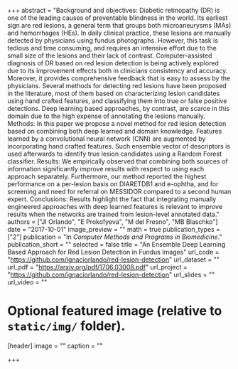+++
abstract = "Background and objectives: Diabetic retinopathy (DR) is one of the leading causes of preventable blindness in the world. Its earliest sign are red lesions, a general term that groups both microaneurysms (MAs) and hemorrhages (HEs). In daily clinical practice, these lesions are manually detected by physicians using fundus photographs. However, this task is tedious and time consuming, and requires an intensive effort due to the small size of the lesions and their lack of contrast. Computer-assisted diagnosis of DR based on red lesion detection is being actively explored due to its improvement effects both in clinicians consistency and accuracy. Moreover, it provides comprehensive feedback that is easy to assess by the physicians. Several methods for detecting red lesions have been proposed in the literature, most of them based on characterizing lesion candidates using hand crafted features, and classifying them into true or false positive detections. Deep learning based approaches, by contrast, are scarce in this domain due to the high expense of annotating the lesions manually. Methods: In this paper we propose a novel method for red lesion detection based on combining both deep learned and domain knowledge. Features learned by a convolutional neural network (CNN) are augmented by incorporating hand crafted features. Such ensemble vector of descriptors is used afterwards to identify true lesion candidates using a Random Forest classifier. Results: We empirically observed that combining both sources of information significantly improve results with respect to using each approach separately. Furthermore, our method reported the highest performance on a per-lesion basis on DIARETDB1 and e-ophtha, and for screening and need for referral on MESSIDOR compared to a second human expert. Conclusions: Results highlight the fact that integrating manually engineered approaches with deep learned features is relevant to improve results when the networks are trained from lesion-level annotated data."
authors = ["JI Orlando", "E Prokofyeva", "M del Fresno", "MB Blaschko"]
date = "2017-10-01"
image_preview = ""
math = true
publication_types = ["2"]
publication = "In *Computer Methods and Programs in Biomedicine*."
publication_short = ""
selected = false
title = "An Ensemble Deep Learning Based Approach for Red Lesion Detection in Fundus Images"
url_code = "https://github.com/ignaciorlando/red-lesion-detection"
url_dataset = ""
url_pdf = "https://arxiv.org/pdf/1706.03008.pdf"
url_project = "https://github.com/ignaciorlando/red-lesion-detection"
url_slides = ""
url_video = ""

# Optional featured image (relative to `static/img/` folder).
[header]
image = ""
caption = ""


+++
